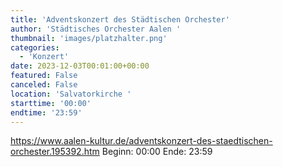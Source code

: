 ```yaml
---
title: 'Adventskonzert des Städtischen Orchester'
author: 'Städtisches Orchester Aalen '
thumbnail: 'images/platzhalter.png'
categories:
  - 'Konzert'
date: 2023-12-03T00:01:00+00:00
featured: False
canceled: False
location: 'Salvatorkirche '
starttime: '00:00'
endtime: '23:59'
---
```

https://www.aalen-kultur.de/adventskonzert-des-staedtischen-orchester.195392.htm
Beginn: 00:00
 Ende: 23:59